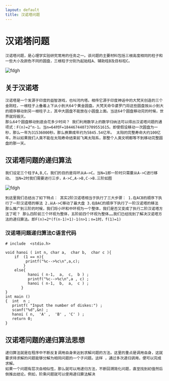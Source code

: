 ```yaml
---
layout: default
title: 汉诺塔问题
---
```


# 汉诺塔问题
    汉诺塔问题，是心理学实验研究常用的任务之一。该问题的主要材料包括三根高度相同的柱子和一些大小及颜色不同的圆盘，三根柱子分别为起始柱A、辅助柱B及目标柱C。
![fdgh](https://gss2.bdstatic.com/-fo3dSag_xI4khGkpoWK1HF6hhy/baike/c0%3Dbaike80%2C5%2C5%2C80%2C26/sign=52eaf289a9cc7cd9ee203c8b58684a5a/d50735fae6cd7b896014d3e7052442a7d9330e5e.jpg)

## 关于汉诺塔

    汉诺塔是一个发源于印度的益智游戏，也叫河内塔。相传它源于印度神话中的大梵天创造的三个金刚柱，一根柱子上叠着上下从小到大64个黄金圆盘。大梵天命令婆罗门将这些圆盘按从小到大的顺序移动到另一根柱子上，其中大圆盘不能放在小圆盘上面。当这64个圆盘移动完的时候，世界就将毁灭。 
    那么64个圆盘移动到底会花多少时间？ 我们利用数学上的数学归纳法可以得出汉诺塔问题的通项式：F(n)=2^n-1。当n=64时F=18446744073709551615。即使假设移动一次圆盘为一秒，那么一年为31536000秒。那么换算成年约为5845.54亿年。 太阳的完整寿命大约100亿年。所以如果我们人类不能在太阳寿命结束前飞离太阳系，那整个人类文明都等不到移动完整圆盘的那一天。                                                              

## 汉诺塔问题的递归算法

    我们设定三个柱子A,B,C。我们的目的是将环从A–>C。当N=1即一阶时只需要从A->C进行移动。 当N=2时我们需要进行三步，A->C,A->B,C->B.三阶如图

![fdgh](https://ss0.bdstatic.com/70cFuHSh_Q1YnxGkpoWK1HF6hhy/it/u=117205958,374324402&fm=26&gp=0.jpg)
   
    到这里我们总结出了如下特点： 其实2阶汉诺塔相当于执行了三大步骤： 1.在ACB的顺序下执行了一阶汉诺塔的移法 2.从A->C移动了最大盘 3.在BAC的顺序下执行了一阶汉诺塔的移法 那么推广到三阶的时候，我们将小环和中环视为一个整体，我们是否又变成了执行二阶汉诺塔方法了呢？ 那么四阶前三个环视为整体，五阶前四个环视为整体……我们已经找到了解决汉诺塔方法的递归算法。即F(n)=2*(f(n-1)+1)-1(n>1；n=1时，f(1)=1)
### 汉诺塔问题递归算法C语言代码 
    # include  <stdio.h>

    void hanoi ( int n, char a,  char b,  char c ){  
        if  (1 == n){
             printf("%c-->%c\n",a,c);
            }
        else{
              hanoi ( n-1,  a,  c,  b ) ;                 
              printf("%c-->%c\n",a , c) ;              
              hanoi ( n-1,  b,  a,  c ) ;                  
           }
    }
    int main ()
    {  int  n ;
       printf( "Input the number of diskes:") ;
       scanf("%d",&n) ;
       hanoi ( n,  'A' ,  'B' , 'C' ) ;
       return 0;
    }
## 汉诺塔问题的递归算法思想
    
    递归算法就是在程序中不断反复调用自身来达到求解问题的方法。这里的重点是调用自身，这就要求待求解的问题能够分解为相同问题的一个子问题。这样 ，通过多次递归调用，便可以完成求解。
    如果一个问题有层次自相似性，那么就可以用递归方法，不断回溯简化问题，直至找到初值然后倒推出结论。例如，阶乘问题就可以使用递归算法解决
    